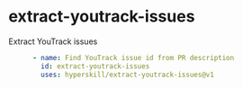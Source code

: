 # extract-youtrack-issues
Extract YouTrack issues

```yaml
      - name: Find YouTrack issue id from PR description
        id: extract-youtrack-issues
        uses: hyperskill/extract-youtrack-issues@v1
```
